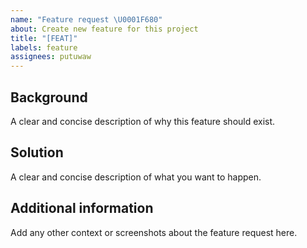 ```yaml
---
name: "Feature request \U0001F680"
about: Create new feature for this project
title: "[FEAT]"
labels: feature
assignees: putuwaw
---
```


## Background

A clear and concise description of why this feature should exist.

## Solution

A clear and concise description of what you want to happen.

## Additional information

Add any other context or screenshots about the feature request here.
